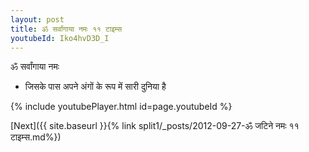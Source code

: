 ```yaml
---
layout: post
title: ॐ सर्वांगाया नमः ११ टाइम्स
youtubeId: Iko4hvD3D_I
---
```

 
 
 ॐ सर्वांगाया नमः  
 
 -  जिसके पास अपने अंगों के रूप में सारी दुनिया है 
 
  
 
  
 
 
 
 
 
 


{% include youtubePlayer.html id=page.youtubeId %}
 
[Next]({{ site.baseurl }}{% link  split1/_posts/2012-09-27-ॐ जटिने नमः ११ टाइम्स.md%})
 
